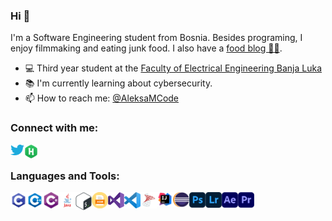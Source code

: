 ### Hi 👋
I'm a Software Engineering student from Bosnia. Besides programing, I enjoy filmmaking and eating junk food. I also have a [food blog 🍕🍪][aleksavscalories].

- 💻 Third year student at the [Faculty of Electrical Engineering Banja Luka](https://etf.unibl.org/index.php/en/home)
- 📚 I'm currently learning about cybersecurity.
- 📫 How to reach me: [@AleksaMCode][twitter]

### Connect with me:
[<img align="left" alt="AleksaMCode | Twitter" title="Twitter" width="22px" src="./resources/twitter_logo.png?raw=true" />][twitter]
[<img align="left" alt="AleksaMCode | Hackerrank" title="Hackerank" width="22px" src="./resources/hackerrank_logo.png?raw=true" />][hackerrank]

<br />

### Languages and Tools:
<img align="left" alt="C" title="C" width="26px" src="./resources/c_logo.png?raw=true" />
<img align="left" alt="C++" title="C++" width="26px" src="./resources/c-plus-plus_logo.png?raw=true" />
<img align="left" alt="C#" title="C#" width="26px" src="./resources/c-sharp_logo.png?raw=true" />
<img align="left" alt="Java" title="Java" width="26px" src="./resources/java_logo.png?raw=true" />
<img align="left" alt="Linux Bash" title="Linux Bash" width="26px" src="./resources/linux-bash_logo.png?raw=true" />
<img align="left" alt="Linux Bash" title="NASM" width="26px" src="./resources/asm.png" />
<img align="left" alt="Visual Studio" title="Visual Studio" width="26px" src="./resources/visual-studio_logo.png?raw=true" />
<img align="left" alt="Visual Studio Code" title="Visual Studio Code" width="26px" src="./resources/visual-studio-code_logo.png?raw=true" />
<img align="left" alt="SQL Server" title="Visual Studio Code" width="26px" src="./resources/sql-server_logo.png?raw=true" />
<img align="left" alt="IntelliJ IDEA" title="IntelliJ IDEA" width="26px" src="./resources/IntelliJ-IDEA_logo.png?raw=true" />
<img align="left" alt="Eclipse" title="Eclipse" width="26px" src="./resources/eclipse_logo.png?raw=true" />
<img align="left" alt="Adobe Photoshop" title="Adobe Photoshop" width="26px" src="./resources/adobe-photoshop_logo.png?raw=true" />
<img align="left" alt="Adobe Lightroom" title="Adobe Lightroom" width="26px" src="./resources/adobe-lightroom_logo.png?raw=true" />
<img align="left" alt="Adobe After Effects" title="Adobe After Effects" width="26px" src="./resources/adobe-after-effects_logo.png?raw=true" />
<img align="left" alt="Adobe Premiere Pro" title="Adobe Premiere Pro" width="26px" src="./resources/adobe-premiere-pro_logo.png?raw=true" />

[twitter]: https://twitter.com/AleksaMCode
[hackerrank]: https://www.hackerrank.com/AleksaMCode
[aleksavscalories]: https://www.instagram.com/aleksavscalories
